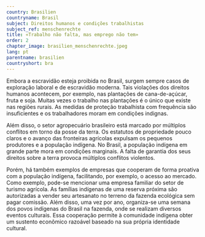 ```yaml
---
country: Brasilien
countryname: Brasil
subject: Direitos humanos e condições trabalhistas
subject_ref: menschenrechte
title: «Trabalho não falta, mas emprego não tem»
order: 2
chapter_image: brasilien_menschenrechte.jpeg
lang: pt
parentname: brasilien
countryshort: bra
---
```

<div class="content" markdown="1">
Embora a escravidão esteja proibida no Brasil, surgem sempre casos de exploração laboral e de escravidão moderna. Tais violações dos direitos humanos acontecem, por exemplo, nas plantações de cana-de-açúcar, fruta e soja. Muitas vezes o trabalho nas plantações é o único que existe nas regiões rurais. As medidas de proteção trabalhista com frequência são insuficientes e os trabalhadores moram em condições indignas.

Além disso, o setor agropecuário brasileiro está marcado por múltiplos conflitos em torno da posse da terra. Os estatutos de propriedade pouco claros e o avanço das fronteiras agrícolas expulsam os pequenos produtores e a população indígena. No Brasil, a população indígena em grande parte mora em condições marginais. A falta de garantia dos seus direitos sobre a terra provoca múltiplos conflitos violentos.

Porém, há também exemplos de empresas que cooperam de forma proativa com a população indígena, facilitando, por exemplo, o acesso ao mercado. Como exemplo, pode-se mencionar uma empresa familiar do setor de turismo agrícola. As famílias indígenas de uma reserva próxima são autorizadas a vender seu artesanato no terreno da fazenda ecológica sem pagar comissão. Além disso, uma vez por ano, organiza-se uma semana dos povos indígenas do Brasil na fazenda, onde se realizam diversos eventos culturais. Essa cooperação permite à comunidade indígena obter um sustento econômico razoável baseado na sua própria identidade cultural.
</div>
